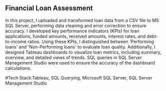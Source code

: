 ## Financial Loan Assessment

In this project, I uploaded and transformed loan data from a CSV file to MS SQL Server, performing data cleaning and error correction to ensure accuracy. I developed key performance indicators (KPIs) for loan applications, funded amounts, received amounts, interest rates, and debt-to-income ratios. Using these KPIs, I distinguished between 'Performing loans' and 'Non-Performing loans' to evaluate loan quality. Additionally, I designed Tableau dashboards to visualize loan metrics, including summary, overview, and detailed views of trends. SQL queries in SQL Server Management Studio were used to ensure the accuracy of the dashboard calculations.

#Tech Stack:Tableau, SQL Querying, Microsoft SQL Server, SQL Server Management Studio
